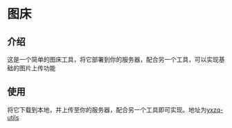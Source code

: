 # 图床
## 介绍
这是一个简单的图床工具，将它部署到你的服务器，配合另一个工具，可以实现基础的图片上传功能
## 使用
将它下载到本地，并上传至你的服务器，配合另一个工具即可实现。地址为[yxzq-utils](https://www.npmjs.com/package/yxzq-utils)